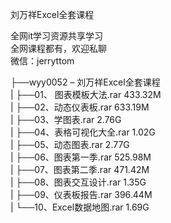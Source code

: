 刘万祥Excel全套课程

全网it学习资源共享学习<br>全网课程都有，欢迎私聊<br>微信：jerryttom<br>

├──wyy0052 – 刘万祥Excel全套课程<br> | ├──01、 图表模板大法.rar 433.32M<br> | ├──02、动态仪表板.rar 633.19M<br> | ├──03、学图表.rar 2.76G<br> | ├──04、表格可视化大全.rar 1.02G<br> | ├──05、动态图表.rar 2.77G<br> | ├──06、图表第一季.rar 525.98M<br> | ├──07、图表第二季.rar 471.42M<br> | ├──08、图表交互设计.rar 1.35G<br> | ├──09、仪表板报告.rar 396.44M<br> | └──10、Excel数据地图.rar 1.69G